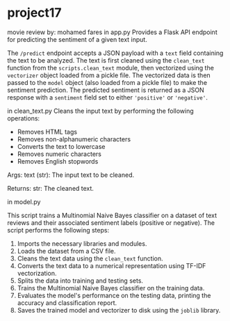 # project17
movie review 
by: mohamed fares
in app.py
Provides a Flask API endpoint for predicting the sentiment of a given text input.

The `/predict` endpoint accepts a JSON payload with a `text` field containing the text to be analyzed. The text is first cleaned using the `clean_text` function from the `scripts.clean_text` module, then vectorized using the `vectorizer` object loaded from a pickle file. The vectorized data is then passed to the `model` object (also loaded from a pickle file) to make the sentiment prediction. The predicted sentiment is returned as a JSON response with a `sentiment` field set to either `'positive'` or `'negative'`.

in clean_text.py
Cleans the input text by performing the following operations:
- Removes HTML tags
- Removes non-alphanumeric characters
- Converts the text to lowercase
- Removes numeric characters
- Removes English stopwords

Args:
    text (str): The input text to be cleaned.

Returns:
    str: The cleaned text.


in model.py

This script trains a Multinomial Naive Bayes classifier on a dataset of text reviews and their associated sentiment labels (positive or negative). The script performs the following steps:

1. Imports the necessary libraries and modules.
2. Loads the dataset from a CSV file.
3. Cleans the text data using the `clean_text` function.
4. Converts the text data to a numerical representation using TF-IDF vectorization.
5. Splits the data into training and testing sets.
6. Trains the Multinomial Naive Bayes classifier on the training data.
7. Evaluates the model's performance on the testing data, printing the accuracy and classification report.
8. Saves the trained model and vectorizer to disk using the `joblib` library.

